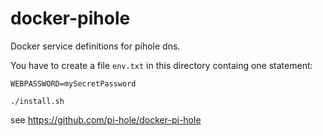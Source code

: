 # docker-pihole

Docker service definitions for pihole dns.

You have to create a file `env.txt` in this directory containg one statement:

```
WEBPASSWORD=mySecretPassword
```

```
./install.sh
```

see https://github.com/pi-hole/docker-pi-hole
